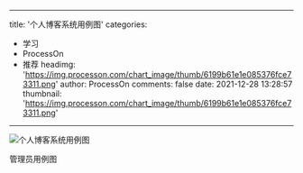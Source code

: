 
---
title: '个人博客系统用例图'
categories: 
 - 学习
 - ProcessOn
 - 推荐
headimg: 'https://img.processon.com/chart_image/thumb/6199b61e1e085376fce73311.png'
author: ProcessOn
comments: false
date: 2021-12-28 13:28:57
thumbnail: 'https://img.processon.com/chart_image/thumb/6199b61e1e085376fce73311.png'
---

<div>   
<img class="thumb" alt="个人博客系统用例图" src="https://img.processon.com/chart_image/thumb/6199b61e1e085376fce73311.png" referrerpolicy="no-referrer">
<p>管理员用例图</p>  
</div>
            